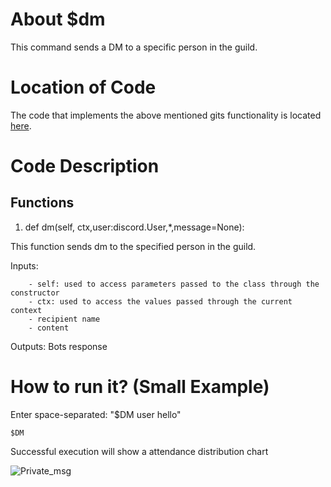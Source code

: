 # About $dm
This command sends a DM to a specific person in the guild.

# Location of Code
The code that implements the above mentioned gits functionality is located [here](https://github.com/Ashwinshankar98/ClassMateBot/blob/main/cogs/dm.py).

# Code Description
## Functions

1. def dm(self, ctx,user:discord.User,*,message=None):

This function sends dm to the specified person in the guild. 

Inputs:

        - self: used to access parameters passed to the class through the constructor
        - ctx: used to access the values passed through the current context
        - recipient name 
        - content 

Outputs: Bots response

# How to run it? (Small Example)
Enter space-separated: "$DM user hello"
```
$DM 
```
Successful execution will show a attendance distribution chart

![Private_msg](./Private_msg.png)
